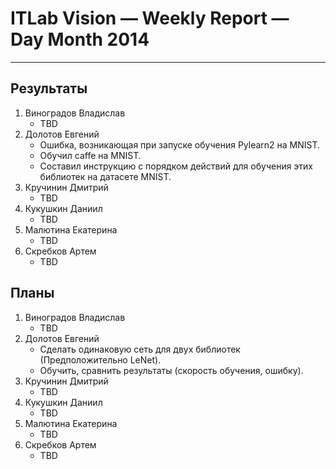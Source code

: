 # ITLab Vision — Weekly Report — Day Month 2014

----------------

## Результаты

  1. Виноградов Владислав
     - TBD
  1. Долотов Евгений
     - Ошибка, возникающая при запуске обучения Pylearn2 на MNIST. 
     - Обучил caffe на MNIST.
     - Составил инструкцию с порядком действий для обучения этих библиотек на датасете MNIST.
  1. Кручинин Дмитрий
     - TBD
  1. Кукушкин Даниил
     - TBD
  1. Малютина Екатерина
     - TBD
  1. Скребков Артем
     - TBD

## Планы

  1. Виноградов Владислав
     - TBD
  1. Долотов Евгений
     - Сделать одинаковую сеть для двух библиотек (Предположительно LeNet).
     - Обучить, сравнить результаты (скорость обучения, ошибку).
  1. Кручинин Дмитрий
     - TBD
  1. Кукушкин Даниил
     - TBD
  1. Малютина Екатерина
     - TBD
  1. Скребков Артем
     - TBD
